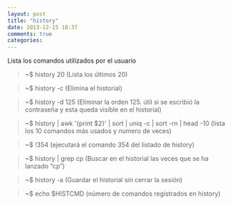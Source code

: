 ```yaml
---
layout: post
title: "history"
date: 2013-12-15 18:37
comments: true
categories: 
---
```

Lista los comandos utilizados por el usuario

>~$ history 20       (Lista los últimos 20)

>~$ history -c        (Elimina el historial)

>~$ history -d 125 (Eliminar la orden 125. útil si se escribió la contraseña y esta queda visible en el historial)

>~$ history | awk '{print $2}' | sort | uniq -c | sort -rn | head -10 (lista los 10 comandos más usados y numero de veces)

>~$ !354  (ejecutará el comando 354 del listado de history)

>~$ history | grep cp  (Buscar en el historial las veces que se ha lanzado “cp”)

>~$ history -a (Guardar el historial sin cerrar la sesión)

>~$ echo $HISTCMD (número de comandos registrados en history)

